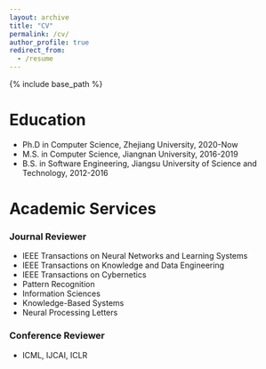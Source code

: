 ```yaml
---
layout: archive
title: "CV"
permalink: /cv/
author_profile: true
redirect_from:
  - /resume
---
```

{% include base_path %}

Education
=========

* Ph.D in Computer Science, Zhejiang University, 2020-Now
* M.S. in Computer Science, Jiangnan University, 2016-2019
* B.S. in Software Engineering, Jiangsu University of Science and Technology, 2012-2016
<!-- 
Work experience

* Summer 2015: Research Assistant

  * Github University
  * Duties included: Tagging issues
  * Supervisor: Professor Git
* Fall 2015: Research Assistant

  * Github University
  * Duties included: Merging pull requests
  * Supervisor: Professor Hub

Skills

* Skill 1
* Skill 2
  * Sub-skill 2.1
  * Sub-skill 2.2
  * Sub-skill 2.3
* Skill 3

Publications

<ul>{% for post in site.publications %}
    {% include archive-single-cv.html %}
  {% endfor %}</ul>

Talks

<ul>{% for post in site.talks %}
    {% include archive-single-talk-cv.html %}
  {% endfor %}</ul>

Teaching

<ul>{% for post in site.teaching %}
    {% include archive-single-cv.html %}
  {% endfor %}</ul>

Service and leadership
-->

# Academic Services

### Journal Reviewer

- IEEE Transactions on Neural Networks and Learning Systems
- IEEE Transactions on Knowledge and Data Engineering
- IEEE Transactions on Cybernetics
- Pattern Recognition
- Information Sciences
- Knowledge-Based Systems
- Neural Processing Letters

### Conference Reviewer

- ICML, IJCAI, ICLR
